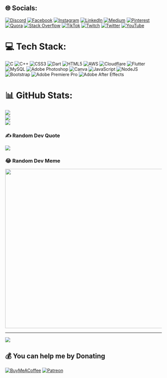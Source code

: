 
## 🌐 Socials:
[![Discord](https://img.shields.io/badge/Discord-%237289DA.svg?logo=discord&logoColor=white)](htttps://discord.gg/4Dc6m8B5Es) [![Facebook](https://img.shields.io/badge/Facebook-%231877F2.svg?logo=Facebook&logoColor=white)](https://facebook.com/iamsanjeev44) [![Instagram](https://img.shields.io/badge/Instagram-%23E4405F.svg?logo=Instagram&logoColor=white)](https://instagram.com/acrazypotato) [![LinkedIn](https://img.shields.io/badge/LinkedIn-%230077B5.svg?logo=linkedin&logoColor=white)](https://linkedin.com/in/acrazypotato) [![Medium](https://img.shields.io/badge/Medium-12100E?logo=medium&logoColor=white)](https://medium.com/@aCrazyPOTATO) [![Pinterest](https://img.shields.io/badge/Pinterest-%23E60023.svg?logo=Pinterest&logoColor=white)](https://pinterest.com/aCrazyPOTATOO) [![Quora](https://img.shields.io/badge/Quora-%23B92B27.svg?logo=Quora&logoColor=white)](https://quora.com/profile/ACrazyPOTATO) [![Stack Overflow](https://img.shields.io/badge/-Stackoverflow-FE7A16?logo=stack-overflow&logoColor=white)](https://stackoverflow.com/users/15875633) [![TikTok](https://img.shields.io/badge/TikTok-%23000000.svg?logo=TikTok&logoColor=white)](https://www.tiktok.com/@acrazypotato) [![Twitch](https://img.shields.io/badge/Twitch-%239146FF.svg?logo=Twitch&logoColor=white)](https://twitch.tv/acrazypotatoo) [![Twitter](https://img.shields.io/badge/Twitter-%231DA1F2.svg?logo=Twitter&logoColor=white)](https://twitter.com/iamsanjeev44) [![YouTube](https://img.shields.io/badge/YouTube-%23FF0000.svg?logo=YouTube&logoColor=white)](https://youtube.com/c/aCrazyPOTATO) 

# 💻 Tech Stack:
![C](https://img.shields.io/badge/c-%2300599C.svg?style=for-the-badge&logo=c&logoColor=white) ![C++](https://img.shields.io/badge/c++-%2300599C.svg?style=for-the-badge&logo=c%2B%2B&logoColor=white) ![CSS3](https://img.shields.io/badge/css3-%231572B6.svg?style=for-the-badge&logo=css3&logoColor=white) ![Dart](https://img.shields.io/badge/dart-%230175C2.svg?style=for-the-badge&logo=dart&logoColor=white) ![HTML5](https://img.shields.io/badge/html5-%23E34F26.svg?style=for-the-badge&logo=html5&logoColor=white) ![AWS](https://img.shields.io/badge/AWS-%23FF9900.svg?style=for-the-badge&logo=amazon-aws&logoColor=white) ![Cloudflare](https://img.shields.io/badge/Cloudflare-F38020?style=for-the-badge&logo=Cloudflare&logoColor=white) ![Flutter](https://img.shields.io/badge/Flutter-%2302569B.svg?style=for-the-badge&logo=Flutter&logoColor=white) ![MySQL](https://img.shields.io/badge/mysql-%2300f.svg?style=for-the-badge&logo=mysql&logoColor=white) ![Adobe Photoshop](https://img.shields.io/badge/adobephotoshop-%2331A8FF.svg?style=for-the-badge&logo=adobephotoshop&logoColor=white) ![Canva](https://img.shields.io/badge/Canva-%2300C4CC.svg?style=for-the-badge&logo=Canva&logoColor=white) ![JavaScript](https://img.shields.io/badge/javascript-%23323330.svg?style=for-the-badge&logo=javascript&logoColor=%23F7DF1E) ![NodeJS](https://img.shields.io/badge/node.js-6DA55F?style=for-the-badge&logo=node.js&logoColor=white) ![Bootstrap](https://img.shields.io/badge/bootstrap-%23563D7C.svg?style=for-the-badge&logo=bootstrap&logoColor=white) ![Adobe Premiere Pro](https://img.shields.io/badge/Adobe%20Premiere%20Pro-9999FF.svg?style=for-the-badge&logo=Adobe%20Premiere%20Pro&logoColor=white) ![Adobe After Effects](https://img.shields.io/badge/Adobe%20After%20Effects-9999FF.svg?style=for-the-badge&logo=Adobe%20After%20Effects&logoColor=white)
# 📊 GitHub Stats:
![](https://github-readme-stats.vercel.app/api?username=aCrazyPOTATO&theme=dark&hide_border=false&include_all_commits=true&count_private=true)<br/>
![](https://github-readme-streak-stats.herokuapp.com/?user=aCrazyPOTATO&theme=dark&hide_border=false)<br/>
![](https://github-readme-stats.vercel.app/api/top-langs/?username=aCrazyPOTATO&theme=dark&hide_border=false&include_all_commits=true&count_private=true&layout=compact)

### ✍️ Random Dev Quote
![](https://quotes-github-readme.vercel.app/api?type=horizontal&theme=radical)

### 😂 Random Dev Meme
<img src="https://random-memer.herokuapp.com/" width="512px"/>

---
[![](https://visitcount.itsvg.in/api?id=aCrazyPOTATO&icon=0&color=0)](https://visitcount.itsvg.in)

  ## 💰 You can help me by Donating
  [![BuyMeACoffee](https://img.shields.io/badge/Buy%20Me%20a%20Coffee-ffdd00?style=for-the-badge&logo=buy-me-a-coffee&logoColor=black)](https://buymeacoffee.com/aCrazyPOTATO) [![Patreon](https://img.shields.io/badge/Patreon-F96854?style=for-the-badge&logo=patreon&logoColor=white)](https://patreon.com/aCrazyPOTATO) 

  
